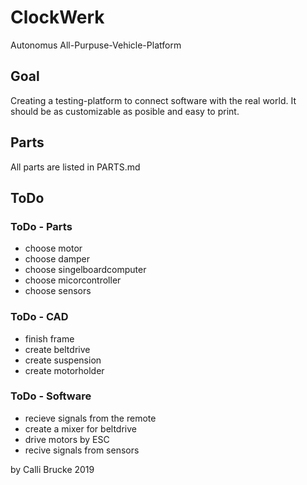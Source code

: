 # ClockWerk
Autonomus All-Purpuse-Vehicle-Platform

## Goal
Creating a testing-platform to connect software with the real world. It should be as customizable as posible and easy to print. 

## Parts

All parts are listed in PARTS.md

## ToDo

### ToDo - Parts

- choose motor
- choose damper
- choose singelboardcomputer
- choose micorcontroller
- choose sensors

### ToDo - CAD

- finish frame
- create beltdrive
- create suspension
- create motorholder

### ToDo - Software
- recieve signals from the remote
- create a mixer for beltdrive
- drive motors by ESC
- recive signals from sensors

by Calli Brucke 2019